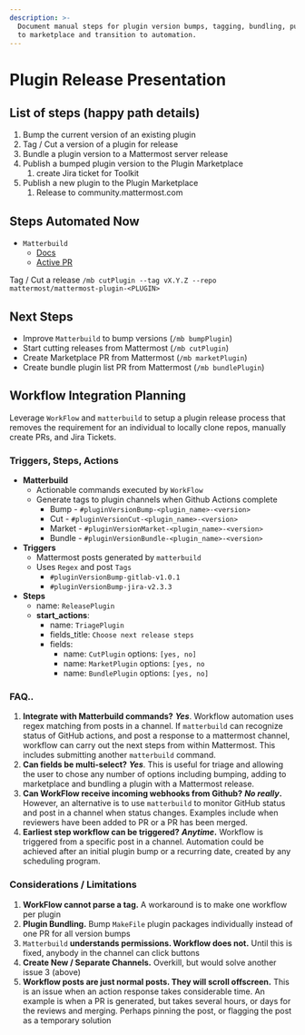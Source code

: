 ```yaml
---
description: >-
  Document manual steps for plugin version bumps, tagging, bundling, publishing
  to marketplace and transition to automation.
---
```


# Plugin Release Presentation

## List of steps \(happy path details\)

1. Bump the current version of an existing plugin
2. Tag / Cut a version of a plugin for release
3. Bundle a plugin version to a Mattermost server release
4. Publish a bumped plugin version to the Plugin Marketplace
   1. create Jira ticket for Toolkit
5. Publish a new plugin to the Plugin Marketplace
   1. Release to community.mattermost.com

## Steps Automated Now

* `Matterbuild`
  * [Docs](https://github.com/mattermost/mattermost-developer-documentation/pull/439/files)
  * [Active PR](https://github.com/mattermost/matterbuild/pull/10)

Tag / Cut a release `/mb cutPlugin --tag vX.Y.Z --repo mattermost/mattermost-plugin-<PLUGIN>`

## Next Steps

* Improve `Matterbuild` to bump versions \(`/mb bumpPlugin`\)
* Start cutting releases from Mattermost \(`/mb cutPlugin`\)
* Create Marketplace PR from Mattermost \(`/mb marketPlugin`\)
* Create bundle plugin list PR from Mattermost \(`/mb bundlePlugin`\)

## Workflow Integration Planning

Leverage `WorkFlow` and `matterbuild` to setup a plugin release process that removes the requirement for an individual to locally clone repos, manually create PRs, and Jira Tickets.

### Triggers, Steps, Actions

* **Matterbuild**
  * Actionable commands executed by `WorkFlow`
  * Generate tags to plugin channels when Github Actions complete
    * Bump - `#pluginVersionBump-<plugin_name>-<version>`
    * Cut - `#pluginVersionCut-<plugin_name>-<version>`
    * Market - `#pluginVersionMarket-<plugin_name>-<version>`
    * Bundle - `#pluginVersionBundle-<plugin_name>-<version>`
* **Triggers** 
  * Mattermost posts generated by `matterbuild`
  * Uses `Regex` and post `Tags`
    * `#pluginVersionBump-gitlab-v1.0.1`
    * `#pluginVersionBump-jira-v2.3.3`
* **Steps**
  * name: `ReleasePlugin`
  * **start\_actions**:
    * name: `TriagePlugin`
    * fields\_title: `Choose next release steps`
    * fields: 
      * name: `CutPlugin`  options: `[yes, no]`
      * name: `MarketPlugin` options: `[yes, no`
      * name: `BundlePlugin` options: `[yes, no]`

### **FAQ..**

1. **Integrate with Matterbuild commands?**     _**Yes**_.  Workflow automation uses regex matching from posts in a channel.  If `matterbuild` can recognize status of GitHub actions, and post a response to a mattermost channel, workflow can carry out the next steps from within Mattermost.  This includes submitting another `matterbuild` command.
2. **Can fields be multi-select?**       _**Yes**_.  This is useful for triage and allowing the user to chose any number of options including bumping, adding to marketplace and bundling a plugin with a Mattermost release.
3. **Can WorkFlow receive incoming webhooks from Github?**      _**No really**_**.**  However, an alternative is to use `matterbuild` to monitor GitHub status and post in a channel when status changes.  Examples include when reviewers have been added to PR or a PR has been merged.
4. **Earliest step workflow can be triggered?**      _**Anytime**_**.**  Workflow is triggered from a specific post in a channel.  Automation could be achieved after an initial plugin bump or a  recurring date, created by any scheduling program.

### Considerations / Limitations

1. **WorkFlow cannot parse a tag.**  A workaround is to make one workflow per plugin
2. **Plugin Bundling.**  Bump `MakeFile` plugin packages individually instead of one PR for all version bumps
3. `Matterbuild` **understands permissions. Workflow does not.**  Until this is fixed, anybody in the channel can click buttons
4. **Create New / Separate Channels.**  Overkill, but would solve another issue 3 \(above\)
5. **Workflow posts are just normal posts.  They will scroll offscreen.**  This is an issue when an action response takes considerable time. An example is when a PR is generated, but takes several hours, or days for the reviews and merging.  Perhaps pinning the post, or flagging the post as a temporary solution

